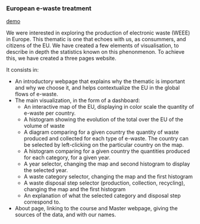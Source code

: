 
### European e-waste treatment

[demo](https://ev07.github.io/e-waste.dataviz/)

We were interested in exploring the production of electronic waste (WEEE) in Europe. This thematic is one that echoes with us, as consummers, and citizens of the EU. We have created a few elements of visualisation, to describe in depth the statistics known on this phenonmenon. To achieve this, we have created a three pages website.

It consists in:
 - An introductory webpage that explains why the thematic is important and why we choose it, and helps contextualize the EU in the global flows of e-waste.
 - The main visualization, in the form of a dashboard:
   - An interactive map of the EU, displaying in color scale the quantity of e-waste per country.
   - A histogram showing the evolution of the total over the EU of the volume of waste
   - A diagram comparing for a given country the quantity of waste produced and collected for each type of e-waste. The country can be selected by left-clicking on the particular country on the map.
   - A histogram comparing for a given country the quantities produced for each category, for a given year.
   - A year selector, changing the map and second histogram to display the selected year.
   - A waste category selector, changing the map and the first histogram
   - A waste disposal step selector (production, collection, recycling), changing the map and the first histogram
   - An explanation of what the selected category and disposal step correspond to.
 - About page, linking to the course and Master webpage, giving the sources of the data, and with our names.
